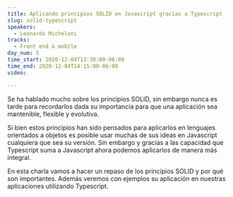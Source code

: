 ```yaml
---
title: Aplicando principios SOLID en Javascript gracias a Typescript
slug: solid-typescript
speakers:
  - Leonardo Micheloni
tracks:
  - Front end & mobile
day_num: 5
time_start: 2020-12-04T13:30:00-06:00
time_end: 2020-12-04T14:15:00-06:00
video:

---
```


Se ha hablado mucho sobre los principios SOLID, sin embargo nunca es tarde para recordarlos dada su importancia para que una aplicación sea mantenible, flexible y evolutiva.

Si bien estos principios han sido pensados para aplicarlos en lenguajes orientados a objetos es posible usar muchas de sus ideas en Javascript cualquiera que sea su versión. Sin embargo y gracias a las capacidad que Typescript suma a Javascript ahora podemos aplicarlos de manera más integral.

En esta charla vamos a hacer un repaso de los principios SOLID y por qué son importantes. Además veremos con ejemplos su aplicación en nuestras aplicaciones utilizando Typescript.